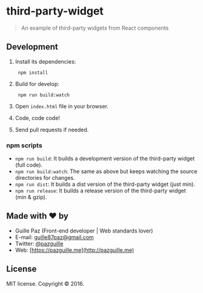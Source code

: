 # third-party-widget

> An example of third-party widgets from React components

## Development

1. Install its dependencies:

        npm install

2. Build for develop:

        npm run build:watch

3. Open `index.html` file in your browser.

4. Code, code code!

5. Send pull requests if needed.

### npm scripts

- `npm run build`: It builds a development version of the third-party widget (full code).
- `npm run build:watch`: The same as above but keeps watching the source directories for changes.
- `npm run dist`: It builds a dist version of the third-party widget (just min).
- `npm run release`: It builds a release version of the third-party widget (min & gzip).

## Made with ❤ by

- Guille Paz (Front-end developer | Web standards lover)
- E-mail: [guille87paz@gmail.com](mailto:guille87paz@gmail.com)
- Twitter: [@pazguille](http://twitter.com/pazguille)
- Web: [https://pazguille.me](http://pazguille.me)

## License

MIT license. Copyright © 2016.
